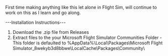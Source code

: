 First time making anything like this let alone in Flight Sim, will continue to work on this as I learn and go along.

---Installation Instructions---
1. Download the .zip file from Releases
2. Extract files to the your Microsoft Flight Simulator Communities Folder
  -This folder is defaulted to %AppData%\Local\Packages\Microsoft Flight Simulator_8wekyb3d8bbwe\LocalCache\Packages\Community\
   
